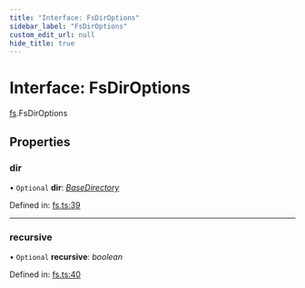 ```yaml
---
title: "Interface: FsDirOptions"
sidebar_label: "FsDirOptions"
custom_edit_url: null
hide_title: true
---
```


# Interface: FsDirOptions

[fs](../modules/fs.md).FsDirOptions

## Properties

### dir

• `Optional` **dir**: [*BaseDirectory*](../enums/fs.basedirectory.md)

Defined in: [fs.ts:39](https://github.com/tauri-apps/tauri/blob/a68b4ee8/tooling/api/src/fs.ts#L39)

___

### recursive

• `Optional` **recursive**: *boolean*

Defined in: [fs.ts:40](https://github.com/tauri-apps/tauri/blob/a68b4ee8/tooling/api/src/fs.ts#L40)
